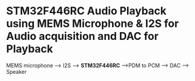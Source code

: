 # STM32F446RC Audio Playback using MEMS Microphone & I2S for Audio acquisition and DAC for Playback
MEMS microphone --> I2S --> **STM32F446RC** -->PDM to PCM --> DAC --> Speaker

